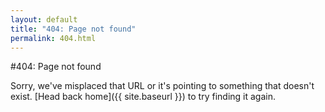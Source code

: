 ```yaml
---
layout: default
title: "404: Page not found"
permalink: 404.html
---
```


#404: Page not found

Sorry, we've misplaced that URL or it's pointing to something that doesn't exist. [Head back home]({{ site.baseurl }}) to try finding it again.
